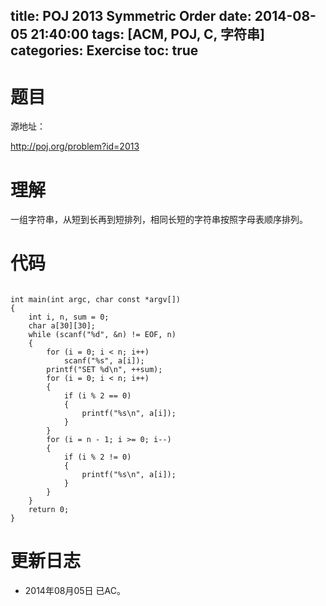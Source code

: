 ﻿title: POJ 2013 Symmetric Order
date: 2014-08-05 21:40:00
tags: [ACM, POJ, C, 字符串]
categories: Exercise
toc: true
---
# 题目
源地址：

http://poj.org/problem?id=2013

# 理解
一组字符串，从短到长再到短排列，相同长短的字符串按照字母表顺序排列。

<!-- more -->

# 代码
```#include <stdio.h>

int main(int argc, char const *argv[])
{
    int i, n, sum = 0;
    char a[30][30];
    while (scanf("%d", &n) != EOF, n)
    {
        for (i = 0; i < n; i++)
            scanf("%s", a[i]);
        printf("SET %d\n", ++sum);
        for (i = 0; i < n; i++)
        {
            if (i % 2 == 0)
            {
                printf("%s\n", a[i]);
            }
        }
        for (i = n - 1; i >= 0; i--)
        {
            if (i % 2 != 0)
            {
                printf("%s\n", a[i]);
            }
        }
    }
    return 0;
}
```	
# 更新日志
- 2014年08月05日 已AC。